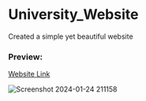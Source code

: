# University_Website
<p>Created a simple yet beautiful website</p>
<h3>Preview:</h3>
<a href='https://wcarl12.github.io/University_Website/' target='_blank'>Website Link</a>
<br>

![Screenshot 2024-01-24 211158](https://github.com/WCARL12/University_Website/assets/139624156/e79d1867-eaff-4b79-9f86-a6de4fd444fd)
